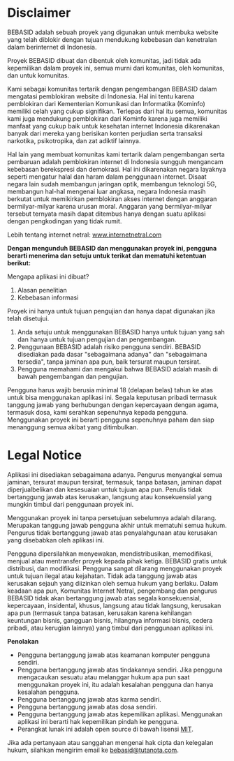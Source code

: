 # Disclaimer
BEBASID adalah sebuah proyek yang digunakan untuk membuka website yang telah diblokir dengan tujuan mendukung kebebasan dan kenetralan dalam berinternet di Indonesia.

Proyek BEBASID dibuat dan dibentuk oleh komunitas, jadi tidak ada kepemilikan dalam proyek ini, semua murni dari komunitas, oleh komunitas, dan untuk komunitas.

Kami sebagai komunitas tertarik dengan pengembangan BEBASID dalam mengatasi pemblokiran website di Indonesia. Hal ini tentu karena pemblokiran dari Kementerian Komunikasi dan Informatika (Kominfo) memiliki celah yang cukup signifikan. Terlepas dari hal itu semua, komunitas kami juga mendukung pemblokiran dari Kominfo karena juga memiliki manfaat yang cukup baik untuk kesehatan internet Indonesia dikarenakan banyak dari mereka yang berisikan konten perjudian serta transaksi narkotika, psikotropika, dan zat adiktif lainnya.

Hal lain yang membuat komunitas kami tertarik dalam pengembangan serta pembaruan adalah pemblokiran internet di Indonesia sungguh mengancam kebebasan berekspresi dan demokrasi. Hal ini dikarenakan negara layaknya seperti mengatur halal dan haram dalam penggunaan internet. Disaat negara lain sudah membangun jaringan optik, membangun teknologi 5G, membangun hal-hal mengenai luar angkasa, negara Indonesia masih berkutat untuk memikirkan pemblokiran akses internet dengan anggaran bermilyar-milyar karena urusan moral. Anggaran yang bermilyar-milyar tersebut ternyata masih dapat ditembus hanya dengan suatu aplikasi dengan pengkodingan yang tidak rumit.

Lebih tentang internet netral: www.internetnetral.com

**Dengan mengunduh BEBASID dan menggunakan proyek ini, pengguna berarti menerima dan setuju untuk terikat dan mematuhi ketentuan berikut:**

Mengapa aplikasi ini dibuat?
1. Alasan penelitian
2. Kebebasan informasi

Proyek ini hanya untuk tujuan pengujian dan hanya dapat digunakan jika telah disetujui.

1. Anda setuju untuk menggunakan BEBASID hanya untuk tujuan yang sah dan hanya untuk tujuan pengujian dan pengembangan.
2. Penggunaan BEBASID adalah risiko pengguna sendiri. BEBASID disediakan pada dasar "sebagaimana adanya" dan "sebagaimana tersedia", tanpa jaminan apa pun, baik tersurat maupun tersirat.
3. Pengguna memahami dan mengakui bahwa BEBASID adalah masih di bawah pengembangan dan pengujian.

Pengguna harus wajib berusia minimal 18 (delapan belas) tahun ke atas untuk bisa menggunakan aplikasi ini. Segala keputusan pribadi termasuk tanggung jawab yang berhubungan dengan kepercayaan dengan agama, termasuk dosa, kami serahkan sepenuhnya kepada pengguna. Menggunakan proyek ini berarti pengguna sepenuhnya paham dan siap menanggung semua akibat yang ditimbulkan.


# Legal Notice

Aplikasi ini disediakan sebagaimana adanya. Pengurus menyangkal semua jaminan, tersurat maupun tersirat, termasuk, tanpa batasan, jaminan dapat diperjualbelikan dan kesesuaian untuk tujuan apa pun. Penulis tidak bertanggung jawab atas kerusakan, langsung atau konsekuensial yang mungkin timbul dari penggunaan proyek ini.

Menggunakan proyek ini tanpa persetujuan sebelumnya adalah dilarang. Merupakan tanggung jawab pengguna akhir untuk mematuhi semua hukum. Pengurus tidak bertanggung jawab atas penyalahgunaan atau kerusakan yang disebabkan oleh aplikasi ini.

Pengguna dipersilahkan menyewakan, mendistribusikan, memodifikasi, menjual atau mentransfer proyek kepada pihak ketiga. BEBASID gratis untuk distribusi, dan modifikasi. Pengguna sangat dilarang menggunakan proyek untuk tujuan ilegal atau kejahatan. Tidak ada tanggung jawab atas kerusakan sejauh yang diizinkan oleh semua hukum yang berlaku. Dalam keadaan apa pun, Komunitas Internet Netral, pengembang dan pengurus BEBASID tidak akan bertanggung jawab atas segala konsekuensial, kepercayaan, insidental, khusus, langsung atau tidak langsung, kerusakan apa pun (termasuk tanpa batasan, kerusakan karena kehilangan keuntungan bisnis, gangguan bisnis, hilangnya informasi bisnis, cedera pribadi, atau kerugian lainnya) yang timbul dari penggunaan aplikasi ini.

**Penolakan**

- Pengguna bertanggung jawab atas keamanan komputer pengguna sendiri.
- Pengguna bertanggung jawab atas tindakannya sendiri. Jika pengguna mengacaukan sesuatu atau melanggar hukum apa pun saat menggunakan proyek ini, itu adalah kesalahan pengguna dan hanya kesalahan pengguna.
- Pengguna bertanggung jawab atas karma sendiri.
- Pengguna bertanggung jawab atas dosa sendiri.
- Pengguna bertanggung jawab atas kepemilikan aplikasi. Menggunakan aplikasi ini berarti hak kepemilikan pindah ke pengguna.
- Perangkat lunak ini adalah open source di bawah lisensi [MIT](https://github.com/bebasid/bebasid/blob/master/LICENSE).

Jika ada pertanyaan atau sanggahan mengenai hak cipta dan kelegalan hukum, silahkan mengirim email ke bebasid@tutanota.com.
